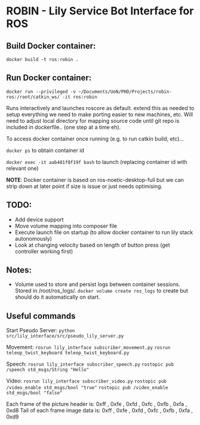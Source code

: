 # ROBIN - Lily Service Bot Interface for ROS

## Build Docker container:

`docker build -t ros:robin .`

## Run Docker container: 

`docker run --privileged -v ~/Documents/UoN/PHD/Projects/robin-ros:/root/catkin_ws/ -it ros:robin`

Runs interactively and launches roscore as default. extend this as needed to setup everything we need to make porting easier to new machines, etc. Will need to adjust local directory for mapping source code until git repo is included in dockerfile.. (one step at a time eh).

To access docker container once running (e.g. to run catkin build, etc)... 

`docker ps` to obtain container id

`docker exec -it aab481f0f19f bash` to launch (replacing container id with relevant one)

**NOTE**: Docker container is based on ros-noetic-desktop-full but we can strip down at later point if size is issue or just needs optimising.

## TODO: 
- Add device support
- Move volume mapping into composer file
- Execute launch file on startup (to allow docker container to run lily stack autonomously)
- Look at changing velocity based on length of button press (get controller working first)

## Notes:
- Volume used to store and persist logs between container sessions. Stored in /root/ros_logs/. `docker volume create ros_logs` to create but should do it automatically on start.

## Useful commands

Start Pseudo Server:
`python src/lily_interface/src/pseudo_lily_server.py`

Movement:
`rosrun lily_interface subscriber_movement.py`
`rosrun teleop_twist_keyboard teleop_twist_keyboard.py`

Speech:
`rosrun lily_interface subscriber_speech.py`
`rostopic pub /speech std_msgs/String "Hello"`

Video:
`rosrun lily_interface subscriber_video.py`
`rostopic pub /video_enable std_msgs/bool "true"` 
`rostopic pub /video_enable std_msgs/bool "false"`
<!-- https://stackoverflow.com/questions/59587166/send-webcam-stream-from-server-in-python-using-sockets -->
<!-- https://www.youtube.com/watch?v=7-O7yeO3hNQ -->

Each frame of the picture header is: 0xff , 0xfe , 0xfd , 0xfc , 0xfb , 0xfa , 0xd8 
Tail of each frame image data is: 0xff , 0xfe , 0xfd , 0xfc , 0xfb , 0xfa , 0xd9






